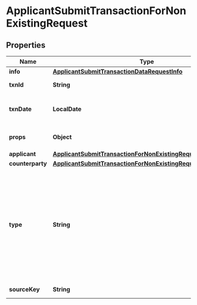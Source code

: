 

# ApplicantSubmitTransactionForNonExistingRequest


## Properties

| Name | Type | Description | Notes |
|------------ | ------------- | ------------- | -------------|
|**info** | [**ApplicantSubmitTransactionDataRequestInfo**](ApplicantSubmitTransactionDataRequestInfo.md) |  |  |
|**txnId** | **String** | A unique transaction identification number. |  |
|**txnDate** | **LocalDate** | Date and time when the transaction was initiated (format &#x60;yyyy-MM-dd HH:mm:ss+XXXX&#x60;, e.g. 2022-11-24 23:37:02+0000). |  [optional] |
|**props** | **Object** | Transaction properties. Map of strings (JSON) of custom keys and string values. |  [optional] |
|**applicant** | [**ApplicantSubmitTransactionForNonExistingRequestApplicant**](ApplicantSubmitTransactionForNonExistingRequestApplicant.md) |  |  |
|**counterparty** | [**ApplicantSubmitTransactionForNonExistingRequestCounterparty**](ApplicantSubmitTransactionForNonExistingRequestCounterparty.md) |  |  |
|**type** | **String** | A transaction type. Expects values: &lt;/br&gt; &lt;ul&gt;   &lt;li&gt;&lt;code&gt;finance&lt;/code&gt;(default)&lt;/li&gt;   &lt;li&gt;&lt;code&gt;gamblingBet&lt;/code&gt;&lt;/li&gt;   &lt;li&gt;&lt;code&gt;gamblingLimitChange&lt;/code&gt;&lt;/li&gt;   &lt;li&gt;&lt;code&gt;gamblingBonusChange&lt;/code&gt;&lt;/li&gt;   &lt;li&gt;&lt;code&gt;kyc&lt;/code&gt;&lt;/li&gt;   &lt;li&gt;&lt;code&gt;travelRule&lt;/code&gt;&lt;/li&gt;   &lt;li&gt;&lt;code&gt;userPlatformEvent&lt;/code&gt;&lt;/li&gt;   &lt;ul&gt;     &lt;li&gt;&lt;code&gt;login&lt;/code&gt;&lt;/li&gt;     &lt;li&gt;&lt;code&gt;signup&lt;/code&gt;&lt;/li&gt;     &lt;li&gt;&lt;code&gt;passwordChange&lt;/code&gt;&lt;/li&gt;     &lt;li&gt;&lt;code&gt;twoFaReset&lt;/code&gt;&lt;/li&gt;   &lt;/ul&gt; &lt;/ul&gt; |  [optional] |
|**sourceKey** | **String** | A source key indication to separate access to transactions. |  [optional] |



